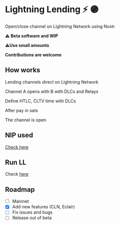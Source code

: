 # Lightning Lending :zap: 🟣

Open/close channel on Lightning Network using Nostr


 ⚠️ **Beta software and WIP**
 
 ⚠️**Use small amounts**

 **Contributions are welcome**
 
## How works

Lending channels direct on Lightning Network

Channel A opens with B with DLCs and Relays

Define HTLC, CLTV time with DLCs

After pay in sats

The channel is open

## NIP used

[Check here](https://github.com/AreaLayer/NIP-xxx)

## Run LL

Check [here](https://github.com/AreaLayer/Lightning-Lending/blob/main/doc/run.md)

## Roadmap

- [ ] Mainnet
- [x] Add new features (CLN, Eclair)
- [ ] Fix issues and bugs
- [ ] Release out of beta
